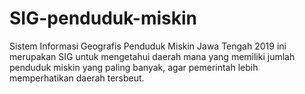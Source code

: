 # SIG-penduduk-miskin
Sistem Informasi Geografis Penduduk Miskin Jawa Tengah 2019 ini merupakan SIG untuk mengetahui daerah mana yang memiliki jumlah penduduk miskin yang paling banyak, agar pemerintah lebih memperhatikan daerah tersbeut.
